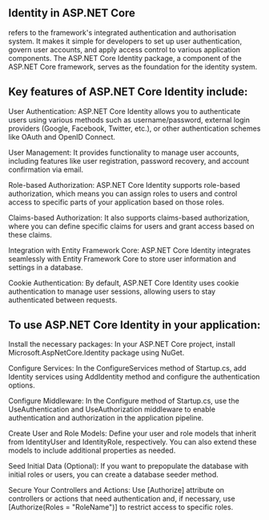 ## Identity in ASP.NET Core 
refers to the framework's integrated authentication and authorisation system. It makes it simple for developers to set up user authentication, govern user accounts, and apply access control to various application components. The ASP.NET Core Identity package, a component of the ASP.NET Core framework, serves as the foundation for the identity system.

## Key features of ASP.NET Core Identity include:

User Authentication: ASP.NET Core Identity allows you to authenticate users using various methods such as username/password, external login providers (Google, Facebook, Twitter, etc.), or other authentication schemes like OAuth and OpenID Connect.

User Management: It provides functionality to manage user accounts, including features like user registration, password recovery, and account confirmation via email.

Role-based Authorization: ASP.NET Core Identity supports role-based authorization, which means you can assign roles to users and control access to specific parts of your application based on those roles.

Claims-based Authorization: It also supports claims-based authorization, where you can define specific claims for users and grant access based on these claims.

Integration with Entity Framework Core: ASP.NET Core Identity integrates seamlessly with Entity Framework Core to store user information and settings in a database.

Cookie Authentication: By default, ASP.NET Core Identity uses cookie authentication to manage user sessions, allowing users to stay authenticated between requests.

## To use ASP.NET Core Identity in your application:

Install the necessary packages: In your ASP.NET Core project, install Microsoft.AspNetCore.Identity package using NuGet.

Configure Services: In the ConfigureServices method of Startup.cs, add Identity services using AddIdentity method and configure the authentication options.

Configure Middleware: In the Configure method of Startup.cs, use the UseAuthentication and UseAuthorization middleware to enable authentication and authorization in the application pipeline.

Create User and Role Models: Define your user and role models that inherit from IdentityUser and IdentityRole, respectively. You can also extend these models to include additional properties as needed.

Seed Initial Data (Optional): If you want to prepopulate the database with initial roles or users, you can create a database seeder method.

Secure Your Controllers and Actions: Use [Authorize] attribute on controllers or actions that need authentication and, if necessary, use [Authorize(Roles = "RoleName")] to restrict access to specific roles.

